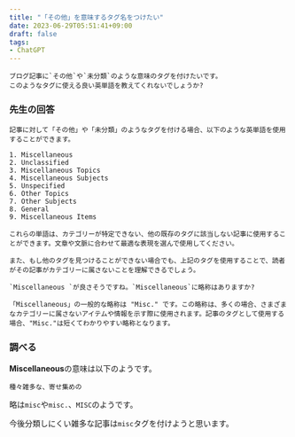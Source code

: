 ```yaml
---
title: "「その他」を意味するタグ名をつけたい"
date: 2023-06-29T05:51:41+09:00
draft: false
tags:
- ChatGPT
---
```


```chatQ
ブログ記事に`その他`や`未分類`のような意味のタグを付けたいです。
このようなタグに使える良い英単語を教えてくれないでしょうか?
```
<!--more-->

### 先生の回答

```chatA
記事に対して「その他」や「未分類」のようなタグを付ける場合、以下のような英単語を使用することができます。

1. Miscellaneous
2. Unclassified
3. Miscellaneous Topics
4. Miscellaneous Subjects
5. Unspecified
6. Other Topics
7. Other Subjects
8. General
9. Miscellaneous Items

これらの単語は、カテゴリーが特定できない、他の既存のタグに該当しない記事に使用することができます。文章や文脈に合わせて最適な表現を選んで使用してください。

また、もし他のタグを見つけることができない場合でも、上記のタグを使用することで、読者がその記事がカテゴリーに属さないことを理解できるでしょう。
```

```chatQ
`Miscellaneous `が良さそうですね。`Miscellaneous`に略称はありますか?
```

~~~chatA
「Miscellaneous」の一般的な略称は "Misc." です。この略称は、多くの場合、さまざまなカテゴリーに属さないアイテムや情報を示す際に使用されます。記事のタグとして使用する場合、"Misc."は短くてわかりやすい略称となります。
~~~

### 調べる

**Miscellaneous**の意味は以下のようです。

```quote {source="miscellaneousの意味・使い方・読み方｜英辞郎 on the WEB" url="https://eow.alc.co.jp/search?q=miscellaneous"}
種々雑多な、寄せ集めの
```

略は`misc`や`misc.`、`MISC`のようです。

今後分類しにくい雑多な記事は`misc`タグを付けようと思います。
